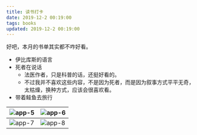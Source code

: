 ```yaml
---
title: 读书打卡
date: 2019-12-2 00:19:00
tags: books
updated: 2019-12-2 00:19:00
---
```


好吧，本月的书单其实都不咋好看。

- 伊比库斯的语言
- 死者在说话
    - 法医作者，只是科普的话，还挺好看的。
    - 不过我并不喜欢这些内容，不是因为死者，而是因为叙事方式平平无奇，太枯燥，换种方式，应该会很喜欢看。
- 带着鲑鱼去旅行


![app-5](./img/books/app-5.jpeg) | ![app-6](./img/books/app-6.jpeg)
--- | ---
![app-7](./img/books/app-7.jpeg) | ![app-8](./img/books/app-8.jpeg)

